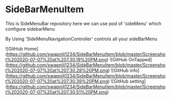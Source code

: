 # SideBarMenuItem
This is SideMenuBar repository here we can use pod of 'sideMenu' which configure sidebarMenu

By Using 'SideMenuNavigationController' controls all your sideBarMenu
  
![GitHub Home]     (https://github.com/swapnilj1234/SideBarMenuItem/blob/master/Screenshot%202020-07-07%20at%207.30.19%20PM.png)
![GitHub OnTapped] (https://github.com/swapnilj1234/SideBarMenuItem/blob/master/Screenshot%202020-07-07%20at%207.30.28%20PM.png)
![GitHub info]     (https://github.com/swapnilj1234/SideBarMenuItem/blob/master/Screenshot%202020-07-07%20at%207.30.39%20PM.png)
![GitHub setting] (https://github.com/swapnilj1234/SideBarMenuItem/blob/master/Screenshot%202020-07-07%20at%207.30.51%20PM.png)

